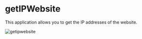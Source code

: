 # getIPWebsite
This application allows you to get the IP addresses of the website.

![getipwebsite](https://user-images.githubusercontent.com/64738687/168078809-d5c8a440-726b-4048-a745-bcd2b935baf7.PNG)

